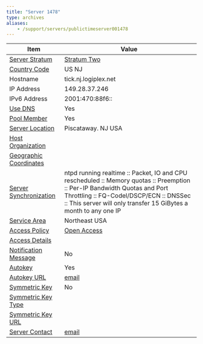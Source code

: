 ```yaml
---
title: "Server 1478"
type: archives
aliases:
    - /support/servers/publictimeserver001478
---
```


| Item | Value |
| ----- | ----- |
| [Server Stratum](/support/servers/serverstratum) | [Stratum Two](/support/servers/stratumtwotimeservers) |
| [Country Code](/support/servers/countrycode) | US NJ |
| Hostname |  tick.nj.logiplex.net  |
| IP Address |  149.28.37.246  |
| IPv6 Address |  2001:470:88f6:: |
| [Use DNS](/support/servers/usedns) | Yes |
| [Pool Member](/support/servers/poolmember) | Yes |
| [Server Location](/support/servers/serverlocation) |  Piscataway. NJ USA |
| [Host Organization](/support/servers/hostorganization) | |
| [ Geographic Coordinates](/support/servers/geographiccoordinates) |  |
| [Server Synchronization](/support/servers/serversynchronization) |  ntpd running realtime :: Packet, IO and CPU rescheduled :: Memory quotas :: Preemption :: Per-IP Bandwidth Quotas and Port Throttling :: FQ-Codel/DSCP/ECN :: DNSSec :: This server will only transfer 15 GiBytes a month to any one IP |
| [Service Area](/support/servers/servicearea) |  Northeast USA |
| [Access Policy](/support/servers/accesspolicy) | [Open Access](/support/servers/openaccess) |
| [Access Details](/support/servers/accessdetails) |  |
| [Notification Message](/support/servers/notificationmessage) | No |
| [Autokey](/support/servers/autokey) | Yes |
| [Autokey URL](/support/servers/autokeyurl) | [email](mailto:noah.mcnallie@outlook.com) |
| [Symmetric Key](/support/servers/symmetrickey) | No |
| [Symmetric Key Type](/support/servers/symmetrickeytype) | |
| [Symmetric Key URL](/support/servers/symmetrickeyurl) | |
| [Server Contact](/support/servers/servercontact) | [email](mailto:noah.mcnallie@outlook.com) |